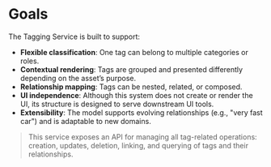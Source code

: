 # Goals

The Tagging Service is built to support:

- **Flexible classification**: One tag can belong to multiple categories or roles.
- **Contextual rendering**: Tags are grouped and presented differently depending on the asset’s purpose.
- **Relationship mapping**: Tags can be nested, related, or composed.
- **UI independence**: Although this system does not create or render the UI, its structure is designed to serve downstream UI tools.
- **Extensibility**: The model supports evolving relationships (e.g., "very fast car") and is adaptable to new domains.

> This service exposes an API for managing all tag-related operations: creation, updates, deletion, linking, and querying of tags and their relationships.
